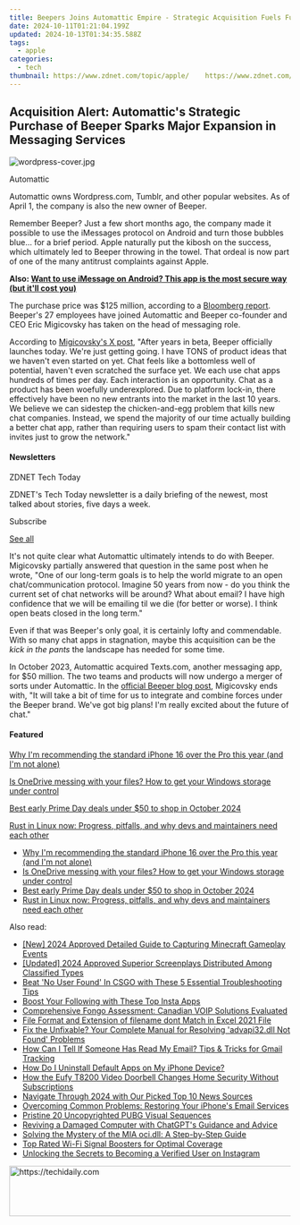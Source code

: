 ```yaml
---
title: Beepers Joins Automattic Empire - Strategic Acquisition Fuels Future Messaging Platform Ambitions | ZDNET
date: 2024-10-11T01:21:04.199Z
updated: 2024-10-13T01:34:35.588Z
tags:
  - apple
categories:
  - tech
thumbnail: https://www.zdnet.com/topic/apple/    https://www.zdnet.com/a/img/resize/00bd985ebaf3b315ce36b3061c6751c0d2660315/2020/04/27/03d54cea-931b-4bc9-a4f6-ea1401d6424f/wordpress-cover.jpg?width=170&height=96&fit=crop&auto=webp
---
```


## Acquisition Alert: Automattic's Strategic Purchase of Beeper Sparks Major Expansion in Messaging Services

![wordpress-cover.jpg](https://www.zdnet.com/a/img/resize/cb0262b3bd9d1eae808f28e53714b38ee24a62fb/2020/04/27/03d54cea-931b-4bc9-a4f6-ea1401d6424f/wordpress-cover.jpg?auto=webp&precrop=1200,674,x0,y26&width=1280)

Automattic

Automattic owns Wordpress.com, Tumblr, and other popular websites. As of April 1, the company is also the new owner of Beeper.

Remember Beeper? Just a few short months ago, the company made it possible to use the iMessages protocol on Android and turn those bubbles blue… for a brief period. Apple naturally put the kibosh on the success, which ultimately led to Beeper throwing in the towel. That ordeal is now part of one of the many antitrust complaints against Apple.

**Also: [Want to use iMessage on Android? This app is the most secure way (but it'll cost you)](https://www.zdnet.com/article/want-to-use-imessage-on-android-this-app-is-the-most-secure-way-but-itll-cost-you/)**

The purchase price was $125 million, according to a [Bloomberg report](https://www.bloomberg.com/news/articles/2024-04-09/wordpress-com-owner-acquires-beeper-messaging-app-at-heart-of-apple-spat). Beeper's 27 employees have joined Automattic and Beeper co-founder and CEO Eric Migicovsky has taken on the head of messaging role.

According to [Migicovsky's X post](https://twitter.com/ericmigi/status/1777717591185969557), "After years in beta, Beeper officially launches today. We're just getting going. I have TONS of product ideas that we haven't even started on yet. Chat feels like a bottomless well of potential, haven't even scratched the surface yet. We each use chat apps hundreds of times per day. Each interaction is an opportunity. Chat as a product has been woefully underexplored. Due to platform lock-in, there effectively have been no new entrants into the market in the last 10 years. We believe we can sidestep the chicken-and-egg problem that kills new chat companies. Instead, we spend the majority of our time actually building a better chat app, rather than requiring users to spam their contact list with invites just to grow the network."

#### Newsletters

ZDNET Tech Today

ZDNET's Tech Today newsletter is a daily briefing of the newest, most talked about stories, five days a week.

 Subscribe

[See all](https://www.zdnet.com/newsletters/)

It's not quite clear what Automattic ultimately intends to do with Beeper. Migicovsky partially answered that question in the same post when he wrote, "One of our long-term goals is to help the world migrate to an open chat/communication protocol. Imagine 50 years from now - do you think the current set of chat networks will be around? What about email? I have high confidence that we will be emailing til we die (for better or worse). I think open beats closed in the long term."

Even if that was Beeper's only goal, it is certainly lofty and commendable. With so many chat apps in stagnation, maybe this acquisition can be the _kick in the pants_ the landscape has needed for some time.

In October 2023, Automattic acquired Texts.com, another messaging app, for $50 million. The two teams and products will now undergo a merger of sorts under Automattic. In the [official Beeper blog post](https://blog.beeper.com/2024/04/09/beeper-is-joining-automattic/), Migicovsky ends with, "It will take a bit of time for us to integrate and combine forces under the Beeper brand. We've got big plans! I'm really excited about the future of chat."

#### Featured

[Why I'm recommending the standard iPhone 16 over the Pro this year (and I'm not alone)](https://www.zdnet.com/article/why-im-recommending-the-standard-iphone-16-over-the-pro-this-year-and-im-not-alone/ "Why I'm recommending the standard iPhone 16 over the Pro this year (and I'm not alone)")

[Is OneDrive messing with your files? How to get your Windows storage under control](https://www.zdnet.com/article/is-onedrive-messing-with-your-files-how-to-get-your-windows-storage-under-control/ "Is OneDrive messing with your files? How to get your Windows storage under control")

[Best early Prime Day deals under $50 to shop in October 2024](https://www.zdnet.com/article/best-early-prime-day-deals-under-50/ "Best early Prime Day deals under $50 to shop in October 2024")

[Rust in Linux now: Progress, pitfalls, and why devs and maintainers need each other](https://www.zdnet.com/article/rust-in-linux-now-progress-pitfalls-and-why-devs-and-maintainers-need-each-other/ "Rust in Linux now: Progress, pitfalls, and why devs and maintainers need each other")

* [Why I'm recommending the standard iPhone 16 over the Pro this year (and I'm not alone)](https://www.zdnet.com/article/why-im-recommending-the-standard-iphone-16-over-the-pro-this-year-and-im-not-alone/ "Why I'm recommending the standard iPhone 16 over the Pro this year (and I'm not alone)")
* [Is OneDrive messing with your files? How to get your Windows storage under control](https://www.zdnet.com/article/is-onedrive-messing-with-your-files-how-to-get-your-windows-storage-under-control/ "Is OneDrive messing with your files? How to get your Windows storage under control")
* [Best early Prime Day deals under $50 to shop in October 2024](https://www.zdnet.com/article/best-early-prime-day-deals-under-50/ "Best early Prime Day deals under $50 to shop in October 2024")
* [Rust in Linux now: Progress, pitfalls, and why devs and maintainers need each other](https://www.zdnet.com/article/rust-in-linux-now-progress-pitfalls-and-why-devs-and-maintainers-need-each-other/ "Rust in Linux now: Progress, pitfalls, and why devs and maintainers need each other")

<ins class="adsbygoogle"
     style="display:block"
     data-ad-format="autorelaxed"
     data-ad-client="ca-pub-7571918770474297"
     data-ad-slot="1223367746"></ins>

<ins class="adsbygoogle"
     style="display:block"
     data-ad-client="ca-pub-7571918770474297"
     data-ad-slot="8358498916"
     data-ad-format="auto"
     data-full-width-responsive="true"></ins>

<span class="atpl-alsoreadstyle">Also read:</span>
<div><ul>
<li><a href="https://desktop-recording.techidaily.com/new-2024-approved-detailed-guide-to-capturing-minecraft-gameplay-events/"><u>[New] 2024 Approved Detailed Guide to Capturing Minecraft Gameplay Events</u></a></li>
<li><a href="https://fox-info.techidaily.com/updated-2024-approved-superior-screenplays-distributed-among-classified-types/"><u>[Updated] 2024 Approved Superior Screenplays Distributed Among Classified Types</u></a></li>
<li><a href="https://win-answers.techidaily.com/beat-no-user-found-in-csgo-with-these-5-essential-troubleshooting-tips/"><u>Beat 'No User Found' In CSGO with These 5 Essential Troubleshooting Tips</u></a></li>
<li><a href="https://instagram-clips.techidaily.com/boost-your-following-with-these-top-insta-apps/"><u>Boost Your Following with These Top Insta Apps</u></a></li>
<li><a href="https://buynow-reviews.techidaily.com/comprehensive-fongo-assessment-canadian-voip-solutions-evaluated/"><u>Comprehensive Fongo Assessment: Canadian VOIP Solutions Evaluated</u></a></li>
<li><a href="https://phone-solutions.techidaily.com/file-format-and-extension-of-filename-dont-match-in-excel-2021-file-by-stellar-guide/"><u>File Format and Extension of filename dont Match in Excel 2021 File</u></a></li>
<li><a href="https://techno-recovery.techidaily.com/fix-the-unfixable-your-complete-manual-for-resolving-advapi32dll-not-found-problems/"><u>Fix the Unfixable? Your Complete Manual for Resolving 'advapi32.dll Not Found' Problems</u></a></li>
<li><a href="https://techno-recovery.techidaily.com/how-can-i-tell-if-someone-has-read-my-email-tips-and-tricks-for-gmail-tracking/"><u>How Can I Tell If Someone Has Read My Email? Tips & Tricks for Gmail Tracking</u></a></li>
<li><a href="https://techno-recovery.techidaily.com/how-do-i-uninstall-default-apps-on-my-iphone-device/"><u>How Do I Uninstall Default Apps on My iPhone Device?</u></a></li>
<li><a href="https://buynow-reviews.techidaily.com/how-the-eufy-t8200-video-doorbell-changes-home-security-without-subscriptions/"><u>How the Eufy T8200 Video Doorbell Changes Home Security Without Subscriptions</u></a></li>
<li><a href="https://techno-recovery.techidaily.com/navigate-through-2024-with-our-picked-top-10-news-sources/"><u>Navigate Through 2024 with Our Picked Top 10 News Sources</u></a></li>
<li><a href="https://techno-recovery.techidaily.com/overcoming-common-problems-restoring-your-iphones-email-services/"><u>Overcoming Common Problems: Restoring Your iPhone's Email Services</u></a></li>
<li><a href="https://extra-lessons.techidaily.com/pristine-20-uncopyrighted-pubg-visual-sequences/"><u>Pristine 20 Uncopyrighted PUBG Visual Sequences</u></a></li>
<li><a href="https://tech-hub.techidaily.com/reviving-a-damaged-computer-with-chatgpts-guidance-and-advice/"><u>Reviving a Damaged Computer with ChatGPT's Guidance and Advice</u></a></li>
<li><a href="https://techno-recovery.techidaily.com/solving-the-mystery-of-the-mia-ocidll-a-step-by-step-guide/"><u>Solving the Mystery of the MIA oci.dll: A Step-by-Step Guide</u></a></li>
<li><a href="https://techno-recovery.techidaily.com/top-rated-wi-fi-signal-boosters-for-optimal-coverage/"><u>Top Rated Wi-Fi Signal Boosters for Optimal Coverage</u></a></li>
<li><a href="https://techno-recovery.techidaily.com/unlocking-the-secrets-to-becoming-a-verified-user-on-instagram/"><u>Unlocking the Secrets to Becoming a Verified User on Instagram</u></a></li>
</ul></div>

<!-- affiliate ads begin -->
<a href="https://aligracehair.sjv.io/c/5597632/2087253/19272" target="_top" id="2087253">
  <img src="//a.impactradius-go.com/display-ad/19272-2087253" border="0" alt="https://techidaily.com" width="728" height="90"/>
</a>
<img height="0" width="0" src="https://aligracehair.sjv.io/i/5597632/2087253/19272" style="position:absolute;visibility:hidden;" border="0" />
<!-- affiliate ads end -->

